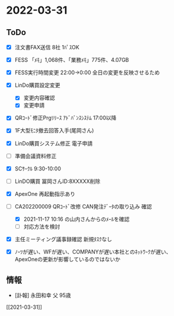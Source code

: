 # 2022-03-31

## ToDo
- [x] 注文書FAX送信 8社 1ﾊﾟｽOK
- [x] FESS 「ﾒﾓ」1,068件、「業務ﾒﾓ」775件、4.07GB
- [x] FESS実行時間変更 22:00→0:00 全日の変更を反映させるため
- [x] LinDo購買設定変更
	- [x] 変更内容確認
	- [x] 変更申請
- [x] QRｺｰﾄﾞ修正Prgﾘﾘｰｽ ｱﾄﾞﾊﾞﾝｽｼｽﾃﾑ 17:00以降
- [x] 1F大型ﾓﾆﾀ撤去回答入手(尾岡さん)
- [x] LinDo購買システム修正 電子申請
- [ ] 準備会議資料修正
- [x] SCｻｰｸﾙ 9:30-10:00
- [ ] LinDO購買 冨岡さんID:8XXXXX削除
- [x] ApexOne 再起動指示あり
- [ ] CA202200009 QRｺｰﾄﾞ改修 CAN発注ﾃﾞｰﾀの取り込み 確認
	- [x] 2021-11-17 10:16 の山内さんからのﾒｰﾙを確認
	- [ ] 対応方法を検討
- [x] 主任ミーティング議事録確認 新規ﾀｽｸなし
- [x] ﾉｰﾂが遅い、WFが遅い、COMPANYが遅い本社とのﾈｯﾄﾜｰｸが遅い、ApexOneの更新が影響しているのではないか


## 情報
- [訃報] 永田和幸 父 95歳

[[2021-03-31]]